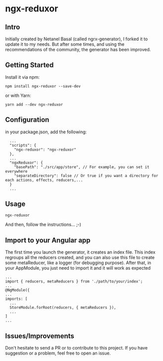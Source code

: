 # ngx-reduxor

## Intro
Initially created by Netanel Basal (called ngrx-generator), I forked it to update it to my needs. But after some times, 
and using the recommendations of the community, the generator has been improved. 

## Getting Started

Install it via npm:

```shell
npm install ngx-reduxor --save-dev
```

or with Yarn:
```shell
yarn add --dev ngx-reduxor
```

## Configuration

in your package.json, add the following:

```
  ...
  "scripts": {
    "ngx-reduxor": "ngx-reduxor"
  },
  ...
  "ngxReduxor": {
    "basePath": "./src/app/store", // For example, you can set it everywhere
    "separateDirectory": false // Or true if you want a directory for each actions, effects, reducers,...
  }
  ...
```

## Usage

```shell
ngx-reduxor
```

And then, follow the instructions... ;-)

## Import to your Angular app
The first time you launch the generator, it creates an index file. This index regroups all the reducers created, and you can also use this file to create some metaReducer, like a logger (for debugging purpose). 
After that, in your AppModule, you just need to import it and it will work as expected

```
...
import { reducers, metaReducers } from './path/to/your/index';
...
@NgModule({
...
imports: [
  ...
  StoreModule.forRoot(reducers, { metaReducers }),
  ...
]
...
```

## Issues/Improvements
Don't hesitate to send a PR or to contribute to this project. If you have suggestion or a problem, feel free to open an issue.
